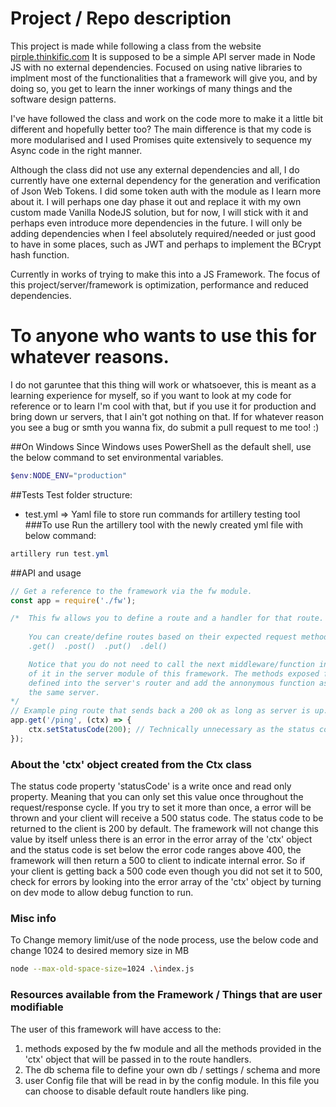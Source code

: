 # Project / Repo description
This project is made while following a class from the website [pirple.thinkific.com](pirple.thinkific.com)
It is supposed to be a simple API server made in Node JS with no external dependencies.
Focused on using native libraries to implment most of the functionalities that a framework will give you,
and by doing so, you get to learn the inner workings of many things and the software design patterns.

I've have followed the class and work on the code more to make it a little bit different and hopefully
better too? The main difference is that my code is more modularised and I used Promises quite extensively
to sequence my Async code in the right manner.

Although the class did not use any external dependencies and all, I do currently have one external dependency
for the generation and verification of Json Web Tokens. I did some token auth with the module as I learn more
about it. I will perhaps one day phase it out and replace it with my own custom made Vanilla NodeJS solution,
but for now, I will stick with it and perhaps even introduce more dependencies in the future.
I will only be adding dependencies when I feel absolutely required/needed or just good to have in some places,
such as JWT and perhaps to implement the BCrypt hash function.

Currently in works of trying to make this into a JS Framework.
The focus of this project/server/framework is optimization, performance and reduced dependencies.

# To anyone who wants to use this for whatever reasons.
I do not garuntee that this thing will work or whatsoever, this is meant as a learning experience for myself,
so if you want to look at my code for reference or to learn I'm cool with that, but if you use it for
production and bring down ur servers, that I ain't got nothing on that. If for whatever reason you see a bug
or smth you wanna fix, do submit a pull request to me too! :)

##On Windows
Since Windows uses PowerShell as the default shell, use the below command
to set environmental variables.
```powershell
$env:NODE_ENV="production"
```

##Tests
Test folder structure:
- test.yml	=> Yaml file to store run commands for artillery testing tool
###To use
Run the artillery tool with the newly created yml file with below command:
```powershell
artillery run test.yml
```

##API and usage
```js
// Get a reference to the framework via the fw module.
const app = require('./fw');

/*	This fw allows you to define a route and a handler for that route.
	
	You can create/define routes based on their expected request methods with the built in methods like
	.get()  .post()  .put()  .del()

	Notice that you do not need to call the next middleware/function in the cycle, as the fw takes care
	of it in the server module of this framework. The methods exposed fw just adds that route that you
	defined into the server's router and add the annonymous function as the handler for that route in
	the same server.
*/
// Example ping route that sends back a 200 ok as long as server is up.
app.get('/ping', (ctx) => {
	ctx.setStatusCode(200); // Technically unnecessary as the status code defaults to 200 if not set.
});
```

### About the 'ctx' object created from the Ctx class
The status code property 'statusCode' is a write once and read only property. Meaning that you can only set this value once throughout the request/response cycle. If you try to set it more than once, a error will be thrown and your client will receive a 500 status code.
The status code to be returned to the client is 200 by default. The framework will not change this value by itself unless there is an error in the error array of the 'ctx' object and the status code is set below the error code ranges above 400, the framework will then return a 500 to client to indicate internal error.
So if your client is getting back a 500 code even though you did not set it to 500, check for errors by looking into the error array of the 'ctx' object by turning on dev mode to allow debug function to run.

### Misc info
To Change memory limit/use of the node process, use the below code and change 1024 to desired memory size in MB
```bash
node --max-old-space-size=1024 .\index.js
```

### Resources available from the Framework / Things that are user modifiable
The user of this framework will have access to the:
1.	methods exposed by the fw module and all the methods provided in the 'ctx' object that will be passed in to the route handlers.
2.	The db schema file to define your own db / settings / schema and more
3.	user Config file that will be read in by the config module.
	In this file you can choose to disable default route handlers like ping.